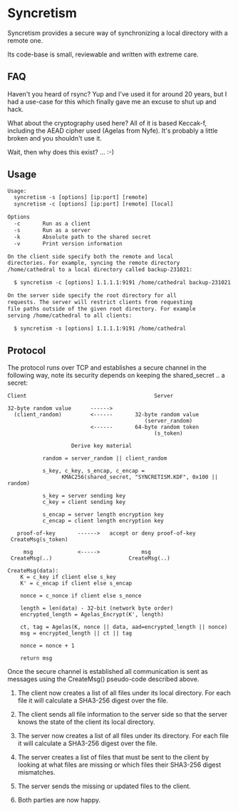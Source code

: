 # Syncretism

Syncretism provides a secure way of synchronizing a local directory
with a remote one.

Its code-base is small, reviewable and written with extreme care.

## FAQ

Haven't you heard of rsync? Yup and I've used it for around 20 years,
but I had a use-case for this which finally gave me an excuse to
shut up and hack.

What about the cryptography used here? All of it is based Keccak-f, including
the AEAD cipher used (Agelas from Nyfe). It's probably a little broken
and you shouldn't use it.

Wait, then why does this exist? ... :-)

## Usage

```txt
Usage:
  syncretism -s [options] [ip:port] [remote]
  syncretism -c [options] [ip:port] [remote] [local]

Options
  -c       Run as a client
  -s       Run as a server
  -k       Absolute path to the shared secret
  -v       Print version information

On the client side specify both the remote and local
directories. For example, syncing the remote directory
/home/cathedral to a local directory called backup-231021:

  $ syncretism -c [options] 1.1.1.1:9191 /home/cathedral backup-231021

On the server side specify the root directory for all
requests. The server will restrict clients from requesting
file paths outside of the given root directory. For example
serving /home/cathedral to all clients:

  $ syncretism -s [options] 1.1.1.1:9191 /home/cathedral
```

## Protocol

The protocol runs over TCP and establishes a secure channel
in the following way, note its security depends on keeping
the shared_secret .. a secret:

```
Client                                        Server

32-byte random value      ------>
  (client_random)         <------       32-byte random value
                                           (server_random)
                          <------       64-byte random token
                                              (s_token)

                    Derive key material

           random = server_random || client_random

           s_key, c_key, s_encap, c_encap =
                 KMAC256(shared_secret, "SYNCRETISM.KDF", 0x100 || random)

           s_key = server sending key
           c_key = client sending key

           s_encap = server length encryption key
           c_encap = client length encryption key

   proof-of-key       ------>   accept or deny proof-of-key
 CreateMsg(s_token)

     msg              <----->             msg
 CreateMsg(..)                        CreateMsg(..)
```

```
CreateMsg(data):
    K = c_key if client else s_key
    K' = c_encap if client else s_encap

    nonce = c_nonce if client else s_nonce

    length = len(data) - 32-bit (network byte order)
    encrypted_length = Agelas_Encrypt(K', length)

    ct, tag = Agelas(K, nonce || data, aad=encrypted_length || nonce)
    msg = encrypted_length || ct || tag

    nonce = nonce + 1

    return msg
```

Once the secure channel is established all communication is sent
as messages using the CreateMsg() pseudo-code described above.

1) The client now creates a list of all files under its local directory.
   For each file it will calculate a SHA3-256 digest over the file.

2) The client sends all file information to the server side so that
   the server knows the state of the client its local directory.

3) The server now creates a list of all files under its directory.
   For each file it will calculate a SHA3-256 digest over the file.

4) The server creates a list of files that must be sent to the client
   by looking at what files are missing or which files their SHA3-256
   digest mismatches.

5) The server sends the missing or updated files to the client.

6) Both parties are now happy.
